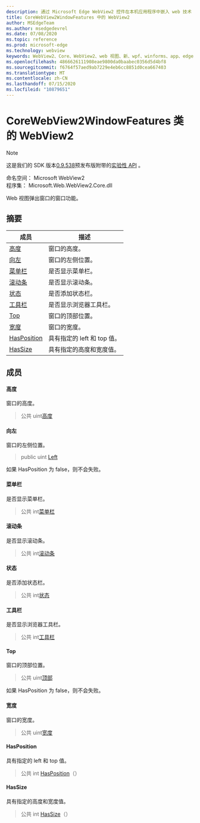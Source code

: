 ```yaml
---
description: 通过 Microsoft Edge WebView2 控件在本机应用程序中嵌入 web 技术（HTML、CSS 和 JavaScript）
title: CoreWebView2WindowFeatures 中的 WebView2
author: MSEdgeTeam
ms.author: msedgedevrel
ms.date: 07/08/2020
ms.topic: reference
ms.prod: microsoft-edge
ms.technology: webview
keywords: WebView2、Core、WebView2、web 视图、新、wpf、winforms、app、edge、CoreWebView2、CoreWebView2Controller、浏览器控件、边缘 html、、浏览器控件、边缘 html、WebView2
ms.openlocfilehash: 4866626111908eae9800da0baabec0356d5d4bf8
ms.sourcegitcommit: f6764f57aed9ab7229e4eb6cc8851d0cea667403
ms.translationtype: MT
ms.contentlocale: zh-CN
ms.lasthandoff: 07/15/2020
ms.locfileid: "10879651"
---
```

# CoreWebView2WindowFeatures 类的 WebView2 

> [!NOTE]
> 这是我们的 SDK 版本[0.9.538](../../../releasenotes.md#09538)预发布版附带的[实验性 API](../../../concepts/versioning.md#experimental-apis) 。

命名空间： Microsoft WebView2 \
程序集： Microsoft.Web.WebView2.Core.dll

Web 视图弹出窗口的窗口功能。

## 摘要

 成员                        | 描述
--------------------------------|---------------------------------------------
[高度](#height) | 窗口的高度。
[向左](#left) | 窗口的左侧位置。
[菜单栏](#menubar) | 是否显示菜单栏。
[滚动条](#scrollbars) | 是否显示滚动条。
[状态](#status) | 是否添加状态栏。
[工具栏](#toolbar) | 是否显示浏览器工具栏。
[Top](#top) | 窗口的顶部位置。
[宽度](#width) | 窗口的宽度。
[HasPosition](#hasposition) | 具有指定的 left 和 top 值。
[HasSize](#hassize) | 具有指定的高度和宽度值。

## 成员

#### 高度 

窗口的高度。

> 公共 uint[高度](#height)

#### 向左 

窗口的左侧位置。

> public uint [Left](#left)

如果 HasPosition 为 false，则不会失败。

#### 菜单栏 

是否显示菜单栏。

> 公共 int[菜单栏](#menubar)

#### 滚动条 

是否显示滚动条。

> 公共 int[滚动条](#scrollbars)

#### 状态 

是否添加状态栏。

> 公共 int[状态](#status)

#### 工具栏 

是否显示浏览器工具栏。

> 公共 int[工具栏](#toolbar)

#### Top 

窗口的顶部位置。

> 公共 uint[顶部](#top)

如果 HasPosition 为 false，则不会失败。

#### 宽度 

窗口的宽度。

> 公共 uint[宽度](#width)

#### HasPosition 

具有指定的 left 和 top 值。

> 公共 int [HasPosition](#hasposition)（）

#### HasSize 

具有指定的高度和宽度值。

> 公共 int [HasSize](#hassize)（）

